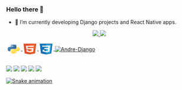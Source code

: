 ### Hello there 👋

- 📱 I’m currently developing Django projects and React Native apps.

<div align="center">
  <a href="https://github.com/andrefonseca99">
  <img height="150em" src="https://github-readme-stats.vercel.app/api?username=andrefonseca99&show_icons=true&theme=chartreuse-dark&include_all_commits=true&count_private=true"/>
  <img height="150em" src="https://github-readme-stats.vercel.app/api/top-langs/?username=andrefonseca99&layout=compact&langs_count=7&theme=chartreuse-dark"/>
</div>
 
<div style="display: inline_block"><br>
  <img align="center" alt="Andre-Python" height="30" width="40" src="https://raw.githubusercontent.com/devicons/devicon/master/icons/python/python-original.svg">
  <img align="center" alt="Andre-HTML" height="30" width="40" src="https://raw.githubusercontent.com/devicons/devicon/master/icons/html5/html5-original.svg">
  <img align="center" alt="Andre-CSS" height="30" width="40" src="https://raw.githubusercontent.com/devicons/devicon/master/icons/css3/css3-original.svg">
  <img align="center" alt="Andre-Django" height="30" width="40" src="https://cdn.jsdelivr.net/gh/devicons/devicon/icons/django/django-plain.svg">
</div>

  ##
 
<div>
  <a href="https://instagram.com/andrepereira999" target="_blank"><img src="https://img.shields.io/badge/-Instagram-%23E4405F?style=for-the-badge&logo=instagram&logoColor=white" target="_blank"></a>
 <a href="https://discordapp.com/users/313155317917810699" target="_blank"><img src="https://img.shields.io/badge/Discord-7289DA?style=for-the-badge&logo=discord&logoColor=white" target="_blank"></a> 
  <a href="mailto:andrepfonseca19@gmail.com"><img src="https://img.shields.io/badge/-Gmail-%23333?style=for-the-badge&logo=gmail&logoColor=white" target="_blank"></a>
  <a href="https://www.linkedin.com/in/andrepereirafonseca/" target="_blank"><img src="https://img.shields.io/badge/-LinkedIn-%230077B5?style=for-the-badge&logo=linkedin&logoColor=white" target="_blank"></a>
  <a href="https://wa.me/5531993434201" target="_blank"><img src="https://img.shields.io/badge/WhatsApp-25D366?style=for-the-badge&logo=whatsapp&logoColor=white" target="_blank"></a<
</div>

  ![Snake animation](https://github.com/andrefonseca99/andrefonseca99/blob/output/github-contribution-grid-snake.svg)

          

